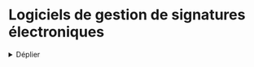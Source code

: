 # Logiciels de gestion de signatures électroniques


<details>
<summary>Déplier</summary>
  
  - [DocuSeal](https://www.openldap.org/](https://www.docuseal.co/)) (Permet de créer des signatures électroniques en mode SaaS ou hébergé sur son propre serveur)

 </details>  
